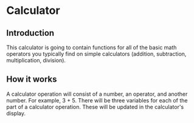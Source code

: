 # Calculator

## Introduction

This calculator is going to contain functions for all of the basic math
operators you typically find on simple calculators (addition, subtraction, multiplication,
division).

## How it works

A calculator operation will consist of a number, an operator, and another number.
For example, 3 + 5. There will be three variables for each of the part of a calculator
operation. These will be updated in the calculator's display.
